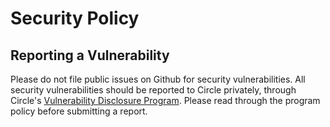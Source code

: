 # Security Policy

## Reporting a Vulnerability

Please do not file public issues on Github for security vulnerabilities. All security vulnerabilities should be reported to Circle privately, through Circle's [Vulnerability Disclosure Program](https://hackerone.com/circle). Please read through the program policy before submitting a report.
